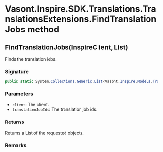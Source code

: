 # Vasont.Inspire.SDK.Translations.TranslationsExtensions.FindTranslationJobs method
## FindTranslationJobs(InspireClient, List<long>)
Finds the translation jobs.

### Signature
```csharp
public static System.Collections.Generic.List<Vasont.Inspire.Models.Translations.MinimalTranslationJobModel> FindTranslationJobs(InspireClient client, List<long> translationJobIds)
```
### Parameters
- `client`: The client.
- `translationJobIds`: The translation job ids.

### Returns
Returns a List of the requested  objects.
### Remarks

